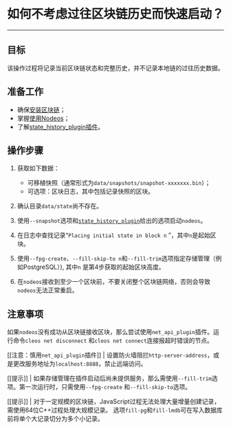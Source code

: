 # 如何不考虑过往区块链历史而快速启动？
---

## 目标

该操作过程将记录当前区块链状态和完整历史，并不记录本地链的过往历史数据。


## 准备工作

* 确保[安装区块链](../../../00_install/index.md)；
* 掌握[使用Nodeos](../../02_usage/index.md)；
* 了解[state_history_plugin插件](../../03_plugins/state_history_plugin/index.md)。

## 操作步骤

1. 获取如下数据：
   * 可移植快照（通常形式为`data/snapshots/snapshot-xxxxxxx.bin`）；
   * 可选项：区块日志，其中包括记录快照的区块。

2. 确认目录`data/state`尚不存在。

3. 使用`--snapshot`选项和[`state_history_plugin`](#index.md)给出的选项启动`nodeos`。

4. 在日志中查找记录“`Placing initial state in block n` ”，其中`n`是起始区块。

5. 使用`--fpg-create`、`--fill-skip-to n`和`--fill-trim`选项指定存储管理（例如PostgreSQL）), 其中`n` 是第4步获取的起始区块高度。

6. 在`nodeos`接收到至少一个区块前，不要关闭整个区块链网络，否则会导致`nodeos`无法正常重启。

## 注意事项

如果`nodeos`没有成功从区块链接收区块，那么尝试使用`net_api_plugin`插件。运行命令`cleos net disconnect` 和`cleos net connect`连接报超时错误的节点。

[[注意：慎用`net_api_plugin`插件]]
| 设置防火墙阻拦`http-server-address`，或是更改服务地址为`localhost:8888`，禁止远端访问。

[[提示]]
| 如果存储管理在插件启动后尚未提供服务，那么需使用`--fill-trim`选项。第一次运行时，只需使用`--fpg-create` 和`--fill-skip-to`选项。

[[提示]]
| 对于一定规模的区块链，JavaScript过程无法处理大量增量创建记录，需使用64位C++过程处理大规模记录。 选项`fill-pg`和`fill-lmdb`可在写入数据库前将单个大记录切分为多个小记录。
